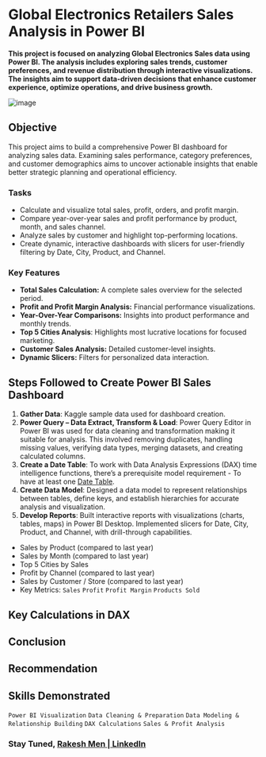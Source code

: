 # Global Electronics Retailers Sales Analysis in Power BI
**This project is focused on analyzing Global Electronics Sales data using Power BI. The analysis includes exploring sales trends, customer preferences, and revenue distribution through interactive visualizations. The insights aim to support data-driven decisions that enhance customer experience, optimize operations, and drive business growth.**

![image](https://github.com/user-attachments/assets/74001101-f276-4737-8179-a09aea18aedf)
## Objective
This project aims to build a comprehensive Power BI dashboard for analyzing sales data. Examining sales performance, category preferences, and customer demographics aims to uncover actionable insights that enable better strategic planning and operational efficiency.

### Tasks
- Calculate and visualize total sales, profit, orders, and profit margin.
- Compare year-over-year sales and profit performance by product, month, and sales channel.
- Analyze sales by customer and highlight top-performing locations.
- Create dynamic, interactive dashboards with slicers for user-friendly filtering by Date, City, Product, and Channel.

### Key Features
- **Total Sales Calculation:** A complete sales overview for the selected period.
- **Profit and Profit Margin Analysis:** Financial performance visualizations.
- **Year-Over-Year Comparisons:** Insights into product performance and monthly trends.
- **Top 5 Cities Analysis**: Highlights most lucrative locations for focused marketing.
- **Customer Sales Analysis:** Detailed customer-level insights.
- **Dynamic Slicers:** Filters for personalized data interaction.

## Steps Followed to Create Power BI Sales Dashboard
1. **Gather Data**: Kaggle sample data used for dashboard creation.
2. **Power Query – Data Extract, Transform & Load**: Power Query Editor in Power BI was used for data cleaning and transformation making it suitable for analysis. This involved removing duplicates, handling missing values, verifying data types, merging datasets, and creating calculated columns.
3. **Create a Date Table**: To work with Data Analysis Expressions (DAX) time intelligence functions, there’s a prerequisite model requirement - To have at least one [Date Table](https://learn.microsoft.com/en-us/power-bi/guidance/model-date-tables).
4. **Create Data Model**: Designed a data model to represent relationships between tables, define keys, and establish hierarchies for accurate analysis and visualization.
5. **Develop Reports**: Built interactive reports with visualizations (charts, tables, maps) in Power BI Desktop. Implemented slicers for Date, City, Product, and Channel, with drill-through capabilities.

- Sales by Product (compared to last year)
- Sales by Month (compared to last year)
- Top 5 Cities by Sales
- Profit by Channel (compared to last year)
- Sales by Customer / Store (compared to last year) <br/>
- Key Metrics: ``Sales`` ``Profit`` ``Profit Margin`` ``Products Sold``

## Key Calculations in DAX

## Conclusion

## Recommendation

## Skills Demonstrated
``Power BI Visualization`` ``Data Cleaning & Preparation`` ``Data Modeling & Relationship Building``
``DAX Calculations`` ``Sales & Profit Analysis``

### Stay Tuned, [Rakesh Men | LinkedIn](https://www.linkedin.com/in/rakeshmen/)
